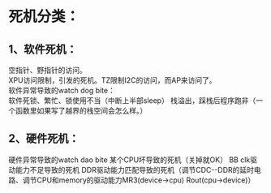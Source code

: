 
# 死机分类：
## 1、软件死机：
空指针、野指针的访问。  
XPU访问限制，引发的死机。TZ限制I2C的访问，而AP来访问了。  
软件异常导致的watch dog bite：  
软件死锁、繁忙、锁使用不当（中断上半部sleep）
栈溢出，踩栈后程序跑非（一个函数里如果写了越界的栈空间会怎么样。）


## 2、硬件死机：
硬件异常导致的watch dao bite
某个CPU坏导致的死机（关掉就OK）
BB clk驱动能力不足导致的死机
DDR驱动能力匹配导致的死机（调节CDC--DDR的延时电路、调节CPU和memory的驱动能力MR3(device->cpu) Rout(cpu->device)）



